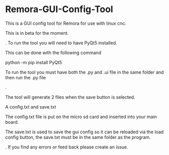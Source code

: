 # Remora-GUI-Config-Tool
This is a GUI config tool for Remora for use with linux cnc.

This is in beta for the moment.

.
To run the tool you will need to have PyQt5 installed.

This can be done with the following command

python -m pip install PyQt5

To run the tool you must have both the .py and .ui file in the same folder and then run the .py file

.

The tool will generate 2 files when the save button is selected.

A config.txt and save.txt

The config.txt file is put on the micro sd card and inserted into your main board.

The save.txt is used to save the gui config so it can be reloaded via the load config button, the save.txt must be in the same folder as the program.



.
If you find any errors or feed back please create an issue. 

